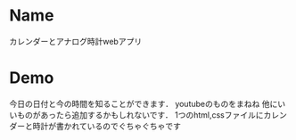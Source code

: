 # Name

カレンダーとアナログ時計webアプリ

# Demo

今日の日付と今の時間を知ることができます．
youtubeのものをまねね
他にいいものがあったら追加するかもしれないです．
1つのhtml,cssファイルにカレンダーと時計が書かれているのでぐちゃぐちゃです
